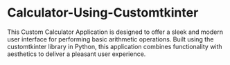 # Calculator-Using-Customtkinter
This Custom Calculator Application is designed to offer a sleek and modern user interface for performing basic arithmetic operations. Built using the customtkinter library in Python, this application combines functionality with aesthetics to deliver a pleasant user experience.
